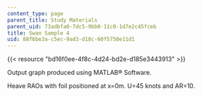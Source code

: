 ```yaml
---
content_type: page
parent_title: Study Materials
parent_uid: 73adbfa0-7dc5-9bb0-11c0-1d7e2c45fceb
title: Swan Sample 4
uid: 88f6be3a-c5ec-9ad3-d18c-60f5750e11d1
---
```


{{< resource "bd16f0ee-4f8c-4d24-bd2e-d185e3443913" >}}

Output graph produced using MATLAB® Software.

Heave RAOs with foil positioned at x=0m. U=45 knots and AR=10.